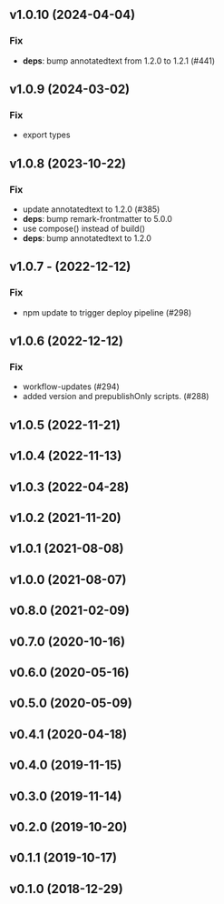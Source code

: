 ## v1.0.10 (2024-04-04)

### Fix

- **deps**: bump annotatedtext from 1.2.0 to 1.2.1 (#441)

## v1.0.9 (2024-03-02)

### Fix

- export types

## v1.0.8 (2023-10-22)

### Fix

- update annotatedtext to 1.2.0 (#385)
- **deps**: bump remark-frontmatter to 5.0.0
- use compose() instead of build()
- **deps**: bump annotatedtext to 1.2.0

## v1.0.7 - (2022-12-12)

### Fix

- npm update to trigger deploy pipeline (#298)

## v1.0.6 (2022-12-12)

### Fix

- workflow-updates (#294)
- added version and prepublishOnly scripts. (#288)

## v1.0.5 (2022-11-21)

## v1.0.4 (2022-11-13)

## v1.0.3 (2022-04-28)

## v1.0.2 (2021-11-20)

## v1.0.1 (2021-08-08)

## v1.0.0 (2021-08-07)

## v0.8.0 (2021-02-09)

## v0.7.0 (2020-10-16)

## v0.6.0 (2020-05-16)

## v0.5.0 (2020-05-09)

## v0.4.1 (2020-04-18)

## v0.4.0 (2019-11-15)

## v0.3.0 (2019-11-14)

## v0.2.0 (2019-10-20)

## v0.1.1 (2019-10-17)

## v0.1.0 (2018-12-29)

